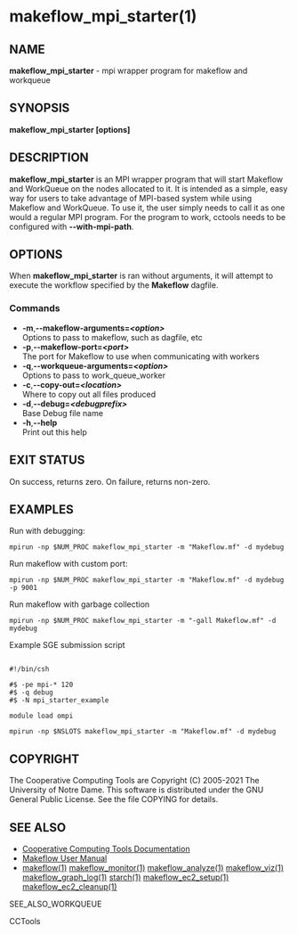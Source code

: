 






















# makeflow_mpi_starter(1)

## NAME
**makeflow_mpi_starter** - mpi wrapper program for makeflow and workqueue

## SYNOPSIS
**makeflow_mpi_starter [options]**

## DESCRIPTION

**makeflow_mpi_starter** is an MPI wrapper program that will start Makeflow and
WorkQueue on the nodes allocated to it. It is intended as a simple, easy way for 
users to take advantage of MPI-based system while using Makeflow and WorkQueue. To
use it, the user simply needs to call it as one would a regular MPI program. For
the program to work, cctools needs to be configured with **--with-mpi-path**.

## OPTIONS
When **makeflow_mpi_starter** is ran without arguments, it will attempt to execute the
workflow specified by the **Makeflow** dagfile.

### Commands

- **-m**,**--makeflow-arguments=_&lt;option&gt;_**<br />Options to pass to makeflow, such as dagfile, etc
- **-p**,**--makeflow-port=_&lt;port&gt;_**<br />The port for Makeflow to use when communicating with workers
- **-q**,**--workqueue-arguments=_&lt;option&gt;_**<br />Options to pass to work_queue_worker
- **-c**,**--copy-out=_&lt;location&gt;_**<br />Where to copy out all files produced
- **-d**,**--debug=_&lt;debugprefix&gt;_**<br />Base Debug file name
- **-h**,**--help**<br />Print out this help


## EXIT STATUS
On success, returns zero.  On failure, returns non-zero.

## EXAMPLES

Run with debugging:
```
mpirun -np $NUM_PROC makeflow_mpi_starter -m "Makeflow.mf" -d mydebug
```

Run makeflow with custom port:
```
mpirun -np $NUM_PROC makeflow_mpi_starter -m "Makeflow.mf" -d mydebug -p 9001
```

Run makeflow with garbage collection
```
mpirun -np $NUM_PROC makeflow_mpi_starter -m "-gall Makeflow.mf" -d mydebug
```

Example SGE submission script
```

#!/bin/csh

#$ -pe mpi-* 120         
#$ -q debug              
#$ -N mpi_starter_example     

module load ompi

mpirun -np $NSLOTS makeflow_mpi_starter -m "Makeflow.mf" -d mydebug
```

## COPYRIGHT

The Cooperative Computing Tools are Copyright (C) 2005-2021 The University of Notre Dame.  This software is distributed under the GNU General Public License.  See the file COPYING for details.

## SEE ALSO


- [Cooperative Computing Tools Documentation]("../index.html")
- [Makeflow User Manual]("../makeflow.html")
- [makeflow(1)](makeflow.md) [makeflow_monitor(1)](makeflow_monitor.md) [makeflow_analyze(1)](makeflow_analyze.md) [makeflow_viz(1)](makeflow_viz.md) [makeflow_graph_log(1)](makeflow_graph_log.md) [starch(1)](starch.md) [makeflow_ec2_setup(1)](makeflow_ec2_setup.md) [makeflow_ec2_cleanup(1)](makeflow_ec2_cleanup.md)


SEE_ALSO_WORKQUEUE

CCTools
